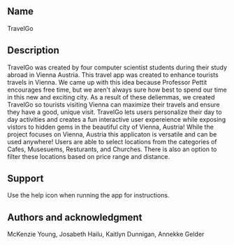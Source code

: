 
## Name
TravelGo
## Description
TravelGo was created by four computer scientist students during their study abroad in Vienna Austria. 
This travel app was created to enhance tourists travels in Vienna. We came up with this idea because Professor Pettit encourages free time, but we aren't always sure 
how best to spend our time in this new and exciting city. As a result of these deliemmas, we created TravelGo so tourists visiting Vienna can maximize their travels and ensure they have a good, unique visit. TravelGo lets users personalize their day to day activities and creates a fun interactive user expereience while exposing vistors to hidden gems in the beautiful city of Vienna, Austria! While the project focuses on Vienna, Austria this applicaton is versatile and can be used anywhere!
Users are able to select locations from the categories of Cafes, Musesuems, Resturants, and Churches. There is also an option to filter these locations based on price range and distance.

## Support
Use the help icon when running the app for instructions. 


## Authors and acknowledgment
McKenzie Young, Josabeth Hailu, Kaitlyn Dunnigan, Annekke Gelder


